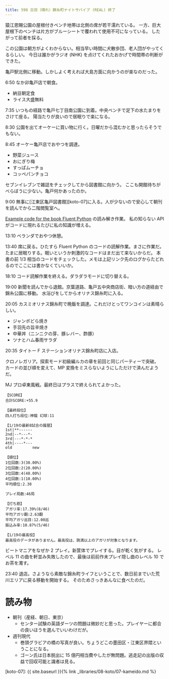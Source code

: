 ```yaml
---
title: 598 日目（晴れ）錦糸町ナイトサバイブ (REAL) 終了
---
```


猿江恩賜公園の屋根付きベンチ地帯は北側の席が若干濡れている。
一方、巨大屋根下のベンチは片方がブルーシートで覆われて使用不可になっている。
したがって前者を採る。

この公園は朝方がよくわからない。相当早い時間に犬散歩団、老人団がやってくるらしい。
今日は誰かがラジオ (NHK) を点けてくれたおかげで時間帯の判断ができた。

亀戸駅北側に移動。しかしよく考えれば大島方面に向かうのが楽なのだった。

6:50 なか卯亀戸店で朝食。

* 納豆朝定食
* ライス大盛無料

7:35 いつもの経路で亀戸七丁目南公園に到着。中央ベンチで足下の水たまりをさけて座る。
陽当たりが良いので居眠りで楽になる。

8:30 公園を出てオーケーに買い物に行く。日曜だから混むかと思ったらそうでもない。

8:45 オーケー亀戸店でおやつを調達。

* 野菜ジュース
* おにぎり梅
* すっぱムーチョ
* コッペパンチョコ

セブンイレブンで雑誌をチェックしてから図書館に向かう。
ここも開館待ちがべらぼうに少ない。亀戸何かあったのか。

9:00 無事に[江東区亀戸図書館][koto-07]に入る。人が少ないので安心して朝刊を読んでから二階閲覧室へ。

[Example code for the book Fluent Python](https://github.com/showa-yojyo/example-code) の読み解き作業。
私の知らない API がコードに現れるたびに私の知識が増える。

13:10 ベランダでおやつ休憩。

13:40 席に戻る。ひたすら Fluent Python のコードの読解作業。まさに作業だ。
たまに居眠りする。眠いというか刺激的なコードはまだ出て来ないからだ。
本書の前 1/3 相当のコードをチェックした。メモは上記リンク先のログからたどれるのでここには書かなくていいか。

18:10 コード読解作業を終える。ダラダラモードに切り替える。

19:00 新聞を読んでから退館。京葉道路、亀戸五中央商店街、暗い方の道経由で錦糸公園に移動。
水浴びをしてからオリナス錦糸町に入る。

20:05 カスミオリナス錦糸町で晩飯を調達。これだけとってワンコインは素晴らしい。

* ジャンボどら焼き
* 手羽先の旨辛焼き
* 中華丼（ニンニクの芽、豚レバー、酢豚）
* ツナとハム春雨サラダ

20:35 タイトー F ステーションオリナス錦糸町店に入店。

クロノレガリア。探索モード初級編ルカの章を前回と同じパーティーで突破。
カードの並び順を変えて、MP 変換をミスらないようにしただけで済んだようだ。

MJ プロ卓東風戦。最終日はプラスで終えられてよかった。

```text
【SCORE】
合計SCORE:+55.9

【最終段位】
四人打ち段位:神龍 幻球:11

【1/19の最新8試合の履歴】
1st|**------
2nd|--*---*-
3rd|---*-*-*
4th|----*---
old         new

【順位】
1位回数:3(30.00%)
2位回数:2(20.00%)
3位回数:4(40.00%)
4位回数:1(10.00%)
平均順位:2.30

プレイ局数:46局

【打ち筋】
アガリ率:17.39%(8/46)
平均アガリ翻:2.63翻
平均アガリ巡目:12.00巡
振込み率:10.87%(5/46)

【1/19の最高役】
最高役のデータがありません。最高役は、跳満以上のアガリが対象となります。
```

ビートマニアをなぜか 2 プレイ。新筐体でプレイする。目が乾く気がする。
レベル 11 の曲を軒並み失敗したので、最後は前前作未プレイ隠し曲のレベル 10 でお茶を濁す。

23:40 退店。さようなら素敵な錦糸町ライフということで、数日前までいた荒川エリアに戻る移動を開始する。
そのためさっきあんなに食べたのだ。

# 読み物

* 朝刊（産経、朝日、東京）
  * センター試験の英語ダーツの問題は微妙だと思った。プレイヤーに都合の良いほうを選んでいいわけだが。
* 週刊現代
  * 巻頭グラビアの橋の写真が良い。ちょうどこの墨田区・江東区界隈ということになる。
  * ゴーン氏は日本脱出に 15 億円相当費やしたが無問題。逃走記の出版の収益で回収可能と識者は見る。

[koto-07]: {{ site.baseurl }}{% link _libraries/08-koto/07-kameido.md %}
